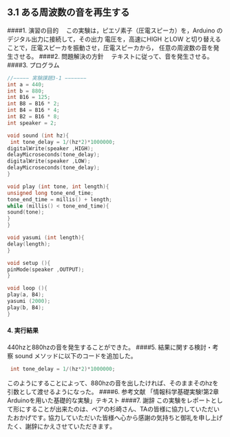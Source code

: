 ## 3.1 ある周波数の音を再生する

####1.	演習の目的
　この実験は，ピエゾ素子（圧電スピーカ）を，Arduino のデジタル出力に接続して，その出力
電圧を，高速にHIGH とLOW と切り替えることで，圧電スピーカを振動させ，圧電スピーカから，
任意の周波数の音を発生させる。
####2.	問題解決の方針
　テキストに従って、音を発生させる。
####3.	プログラム
 ```C
 //−−−−− 実験課題3-1 −−−−−−−
 int a = 440;
int b = 880;
int B16 = 125;
int B8 = B16 * 2;
int B4 = B16 * 4;
int B2 = B16 * 8;
int speaker = 2;

void sound (int hz){
  int tone_delay = 1/(hz*2)*1000000;
digitalWrite(speaker ,HIGH);
delayMicroseconds(tone_delay);
digitalWrite(speaker ,LOW);
delayMicroseconds(tone_delay);
}

void play (int tone, int length){
unsigned long tone_end_time;
tone_end_time = millis() + length;
while (millis() < tone_end_time){
sound(tone);
}
}

void yasumi (int length){
delay(length);
}

void setup (){
pinMode(speaker ,OUTPUT);
}

void loop (){
play(a, B4);
yasumi (2000);
play(b, B4);
}
 ```
#### 4.	実行結果
440hzと880hzの音を発生することができた。
####5.	結果に関する検討・考察
sound メソッドに以下のコードを追加した。
```C
 int tone_delay = 1/(hz*2)*1000000;
 ```
 このようにすることによって、880hzの音を出したければ、そのままそのhzを引数として渡せるようになった。
####6.	参考文献
「情報科学基礎実験!第2章Arduinoを用いた基礎的な実験」テキスト
####7.	謝辞
この実験をレポートとして形にすることが出来たのは、ペアの杉崎さん、TAの皆様に協力していただいたおかげです｡
協力していただいた皆様へ心から感謝の気持ちと御礼を申し上げたく、謝辞にかえさせていただきます｡ 　
